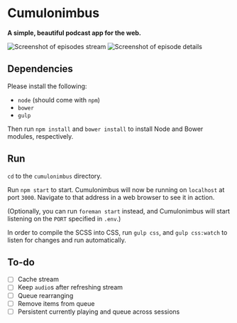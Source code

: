 # Cumulonimbus

**A simple, beautiful podcast app for the web.**

![Screenshot of episodes stream](https://i.imgur.com/OwnyW7m.png)
![Screenshot of episode details](https://i.imgur.com/Cvz7yEQ.png)

## Dependencies

Please install the following:

+ `node` (should come with `npm`)
+ `bower`
+ `gulp`

Then run `npm install` and `bower install` to install Node and Bower modules, respectively.

## Run

`cd` to the `cumulonimbus` directory.

Run `npm start` to start. Cumulonimbus will now be running on `localhost` at port `3000`. Navigate to that address in a web browser to see it in action.

(Optionally, you can run `foreman start` instead, and Cumulonimbus will start listening on the `PORT` specified in `.env`.)

In order to compile the SCSS into CSS, run `gulp css`, and `gulp css:watch` to listen for changes and run automatically.

## To-do

- [ ] Cache stream
- [ ] Keep `audio`s after refreshing stream
- [ ] Queue rearranging
- [ ] Remove items from queue
- [ ] Persistent currently playing and queue across sessions
